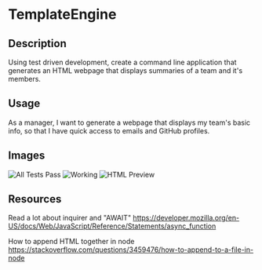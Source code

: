 # TemplateEngine

## Description
Using test driven development, create a command line application that generates an HTML webpage that displays summaries of a team and it's members. 

## Usage 
As a manager,
I want to generate a webpage that displays my team's basic info,
so that I have quick access to emails and GitHub profiles.

## Images
![All Tests Pass](link-to-image)
![Working](link-to-image)
![HTML Preview](link-to-image)

## Resources
Read a lot about inquirer and "AWAIT" 
https://developer.mozilla.org/en-US/docs/Web/JavaScript/Reference/Statements/async_function

How to append HTML together in node
https://stackoverflow.com/questions/3459476/how-to-append-to-a-file-in-node


